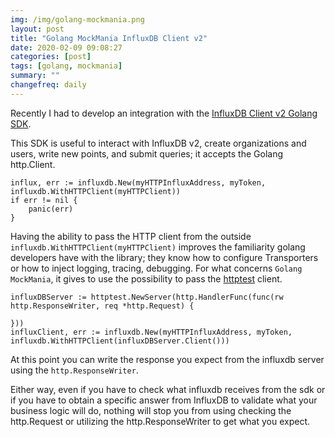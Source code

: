 ```yaml
---
img: /img/golang-mockmania.png
layout: post
title: "Golang MockMania InfluxDB Client v2"
date: 2020-02-09 09:08:27
categories: [post]
tags: [golang, mockmania]
summary: ""
changefreq: daily
---
```


Recently I had to develop an integration with the [InfluxDB Client v2 Golang
SDK](https://github.com/influxdata/influxdb-client-go).

This SDK is useful to interact with InfluxDB v2, create organizations and users,
write new points, and submit queries; it accepts the Golang http.Client.

```golang
influx, err := influxdb.New(myHTTPInfluxAddress, myToken, influxdb.WithHTTPClient(myHTTPClient))
if err != nil {
	panic(err)
}
```

Having the ability to pass the HTTP client from the outside
`influxdb.WithHTTPClient(myHTTPClient)` improves the familiarity golang
developers have with the library; they know how to configure Transporters or how
to inject logging, tracing, debugging.  For what concerns `Golang MockMania`, it
gives to use the possibility to pass the
[httptest](https://golang.org/pkg/net/http/httptest/#example_Server) client.

```golang
influxDBServer := httptest.NewServer(http.HandlerFunc(func(rw http.ResponseWriter, req *http.Request) {

}))
influxClient, err := influxdb.New(myHTTPInfluxAddress, myToken, influxdb.WithHTTPClient(influxDBServer.Client()))
```

At this point you can write the response you expect from the influxdb server
using the `http.ResponseWriter`.

Either way, even if you have to check what influxdb receives from the sdk or if
you have to obtain a specific answer from InfluxDB to validate what your
business logic will do, nothing will stop you from using checking the
http.Request or utilizing the http.ResponseWriter to get what you expect.
